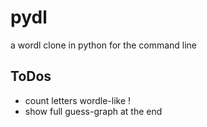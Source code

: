 # pydl
a wordl clone in python for the command line

## ToDos
* count letters wordle-like !
* show full guess-graph at the end

